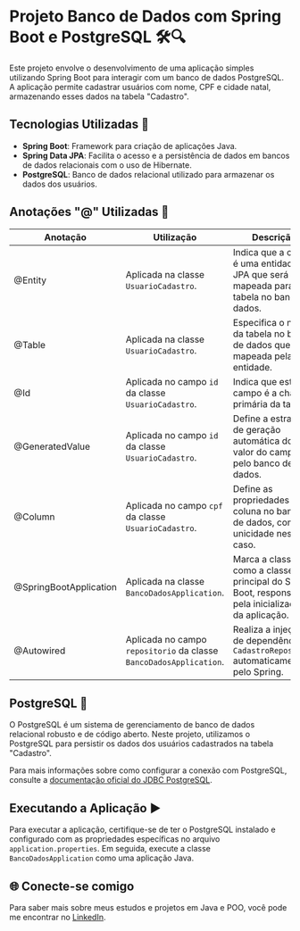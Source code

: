 # Projeto Banco de Dados com Spring Boot e PostgreSQL 🛠️🔍

Este projeto envolve o desenvolvimento de uma aplicação simples utilizando Spring Boot para interagir com um banco de dados PostgreSQL. A aplicação permite cadastrar usuários com nome, CPF e cidade natal, armazenando esses dados na tabela "Cadastro".

## Tecnologias Utilizadas 🚀

- **Spring Boot**: Framework para criação de aplicações Java.
- **Spring Data JPA**: Facilita o acesso e a persistência de dados em bancos de dados relacionais com o uso de Hibernate.
- **PostgreSQL**: Banco de dados relacional utilizado para armazenar os dados dos usuários.

## Anotações "@" Utilizadas 📝

| Anotação | Utilização | Descrição |
| --- | --- | --- |
| @Entity | Aplicada na classe `UsuarioCadastro`. | Indica que a classe é uma entidade JPA que será mapeada para uma tabela no banco de dados. |
| @Table | Aplicada na classe `UsuarioCadastro`. | Especifica o nome da tabela no banco de dados que será mapeada pela entidade. |
| @Id | Aplicada no campo `id` da classe `UsuarioCadastro`. | Indica que este campo é a chave primária da tabela. |
| @GeneratedValue | Aplicada no campo `id` da classe `UsuarioCadastro`. | Define a estratégia de geração automática do valor do campo pelo banco de dados. |
| @Column | Aplicada no campo `cpf` da classe `UsuarioCadastro`. | Define as propriedades da coluna no banco de dados, como unicidade neste caso. |
| @SpringBootApplication | Aplicada na classe `BancoDadosApplication`. | Marca a classe como a classe principal do Spring Boot, responsável pela inicialização da aplicação. |
| @Autowired | Aplicada no campo `repositorio` da classe `BancoDadosApplication`. | Realiza a injeção de dependência do `CadastroRepository` automaticamente pelo Spring. |

## PostgreSQL 🐘

O PostgreSQL é um sistema de gerenciamento de banco de dados relacional robusto e de código aberto. Neste projeto, utilizamos o PostgreSQL para persistir os dados dos usuários cadastrados na tabela "Cadastro".

Para mais informações sobre como configurar a conexão com PostgreSQL, consulte a [documentação oficial do JDBC PostgreSQL](https://jdbc.postgresql.org/documentation/).

## Executando a Aplicação ▶️

Para executar a aplicação, certifique-se de ter o PostgreSQL instalado e configurado com as propriedades específicas no arquivo `application.properties`. Em seguida, execute a classe `BancoDadosApplication` como uma aplicação Java.

## 🌐 Conecte-se comigo

Para saber mais sobre meus estudos e projetos em Java e POO, você pode me encontrar no [LinkedIn](https://www.linkedin.com/in/joao-pedro-gon%C3%A7alves-viana-de-souza-a33a84242/).
